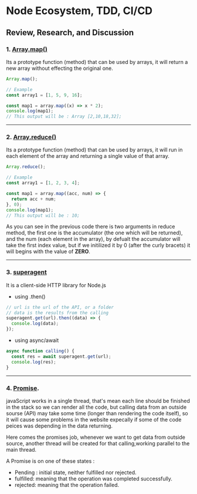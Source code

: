 # Node Ecosystem, TDD, CI/CD

## Review, Research, and Discussion

### 1. [Array.map()](https://developer.mozilla.org/en-US/docs/Web/JavaScript/Reference/Global_Objects/Array/map)

Its a prototype function (method) that can be used by arrays, it will return a new array without effecting the original one.

```javascript
Array.map();

// Example
const array1 = [1, 5, 9, 16];

const map1 = array.map((x) => x * 2);
console.log(map1);
// This output will be : Array [2,10,18,32];
```

---

### 2. [Array.reduce()](https://developer.mozilla.org/en-US/docs/Web/JavaScript/Reference/Global_Objects/Array/Reduce)

Its a prototype function (method) that can be used by arrays, it will run in each element of the array and returning a single value of that array.

```javascript
Array.reduce();

// Example
const array1 = [1, 2, 3, 4];

const map1 = array.map((acc, num) => {
  return acc + num;
}, 0);
console.log(map1);
// This output will be : 10;
```

As you can see in the previous code there is two arguments in reduce method, the first one is the accumulator (the one which will be returned), and the num (each element in the array), by defualt the accumulator will take the first index value, but if we initilized it by 0 (after the curly bracets) it will begins with the value of **ZERO**.

---

### 3. [superagent](https://www.npmjs.com/package/superagent)

It is a client-side HTTP library for Node.js

- using .then()

```javascript
// url is the url of the API, or a folder
// data is the results from the calling
superagent.get(url).then((data) => {
  console.log(data);
});
```

- using async/await

```javascript
async function calling() {
  const res = await superagent.get(url);
  console.log(res);
}
```

---

### 4. [Promise](https://developer.mozilla.org/en-US/docs/Web/JavaScript/Reference/Global_Objects/Promise).

javaScript works in a single thread, that's mean each line should be finished in the stack so we can render all the code, but calling data from an outside sourse (API) may take some time (longer than rendering the code itself), so it will cause some problems in the website expecally if some of the code peices was depending in the data returning.

Here comes the promises job, whenever we want to get data from outside source, another thread will be created for that calling,working parallel to the main thread.

A Promise is on one of these states :

- Pending : initial state, neither fulfilled nor rejected.
- fulfilled: meaning that the operation was completed successfully.
- rejected: meaning that the operation failed.
